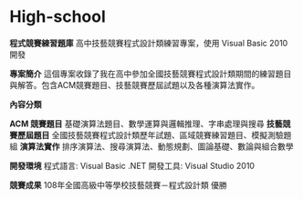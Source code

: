﻿# High-school

**程式競賽練習題庫**
高中技藝競賽程式設計類練習專案，使用 Visual Basic 2010 開發

**專案簡介**
這個專案收錄了我在高中參加全國技藝競賽程式設計類期間的練習題目與解答。包含ACM競賽題目、技藝競賽歷屆試題以及各種演算法實作。

**內容分類**

**ACM 競賽題目**
基礎演算法題目、數學運算與邏輯推理、字串處理與搜尋
**技藝競賽歷屆題目**
全國技藝競賽程式設計類歷年試題、區域競賽練習題目、模擬測驗題組
**演算法實作**
排序演算法、搜尋演算法、動態規劃、圖論基礎、數論與組合數學

**開發環境**
程式語言: Visual Basic .NET
開發工具: Visual Studio 2010

**競賽成果**
108年全國高級中等學校技藝競賽－程式設計類 優勝


